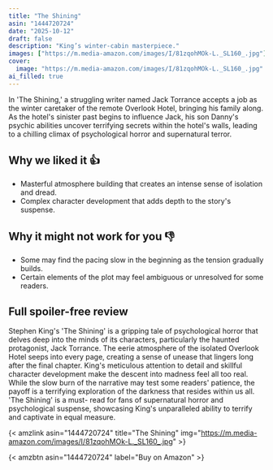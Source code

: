 ```yaml
---
title: "The Shining"
asin: "1444720724"
date: "2025-10-12"
draft: false
description: "King’s winter-cabin masterpiece."
images: ["https://m.media-amazon.com/images/I/81zqohMOk-L._SL160_.jpg"]
cover:
  image: "https://m.media-amazon.com/images/I/81zqohMOk-L._SL160_.jpg"
ai_filled: true
---
```


In 'The Shining,' a struggling writer named Jack Torrance accepts a job as the
winter caretaker of the remote Overlook Hotel, bringing his family along. As the
hotel's sinister past begins to influence Jack, his son Danny's psychic
abilities uncover terrifying secrets within the hotel's walls, leading to a
chilling climax of psychological horror and supernatural terror.

## Why we liked it 👍
- Masterful atmosphere building that creates an intense sense of isolation and dread.
- Complex character development that adds depth to the story's suspense.

## Why it might not work for you 👎
- Some may find the pacing slow in the beginning as the tension gradually builds.
- Certain elements of the plot may feel ambiguous or unresolved for some readers.

## Full spoiler-free review
Stephen King's 'The Shining' is a gripping tale of psychological horror that
delves deep into the minds of its characters, particularly the haunted
protagonist, Jack Torrance. The eerie atmosphere of the isolated Overlook Hotel
seeps into every page, creating a sense of unease that lingers long after the
final chapter. King's meticulous attention to detail and skillful character
development make the descent into madness feel all too real. While the slow burn
of the narrative may test some readers' patience, the payoff is a terrifying
exploration of the darkness that resides within us all. 'The Shining' is a must-
read for fans of supernatural horror and psychological suspense, showcasing
King's unparalleled ability to terrify and captivate in equal measure.

{< amzlink asin="1444720724" title="The Shining" img="https://m.media-amazon.com/images/I/81zqohMOk-L._SL160_.jpg" >}

{< amzbtn asin="1444720724" label="Buy on Amazon" >}
